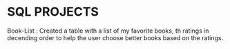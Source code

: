 # SQL PROJECTS

Book-List :
Created a table with a list of my favorite books, th ratings in decending order to help the user choose better books based on the ratings. 
